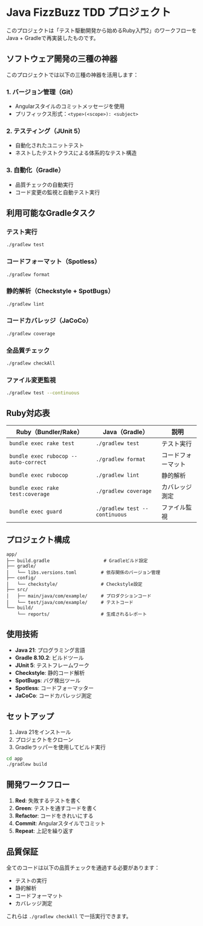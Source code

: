 # Java FizzBuzz TDD プロジェクト

このプロジェクトは「テスト駆動開発から始めるRuby入門2」のワークフローをJava + Gradleで再実装したものです。

## ソフトウェア開発の三種の神器

このプロジェクトでは以下の三種の神器を活用します：

### 1. バージョン管理（Git）
- Angularスタイルのコミットメッセージを使用
- プリフィックス形式：`<type>(<scope>): <subject>`

### 2. テスティング（JUnit 5）
- 自動化されたユニットテスト
- ネストしたテストクラスによる体系的なテスト構造

### 3. 自動化（Gradle）
- 品質チェックの自動実行
- コード変更の監視と自動テスト実行

## 利用可能なGradleタスク

### テスト実行
```bash
./gradlew test
```

### コードフォーマット（Spotless）
```bash
./gradlew format
```

### 静的解析（Checkstyle + SpotBugs）
```bash
./gradlew lint
```

### コードカバレッジ（JaCoCo）
```bash
./gradlew coverage
```

### 全品質チェック
```bash
./gradlew checkAll
```

### ファイル変更監視
```bash
./gradlew test --continuous
```

## Ruby対応表

| Ruby（Bundler/Rake） | Java（Gradle） | 説明 |
|---------------------|---------------|------|
| `bundle exec rake test` | `./gradlew test` | テスト実行 |
| `bundle exec rubocop --auto-correct` | `./gradlew format` | コードフォーマット |
| `bundle exec rubocop` | `./gradlew lint` | 静的解析 |
| `bundle exec rake test:coverage` | `./gradlew coverage` | カバレッジ測定 |
| `bundle exec guard` | `./gradlew test --continuous` | ファイル監視 |

## プロジェクト構成

```
app/
├── build.gradle                    # Gradleビルド設定
├── gradle/
│   └── libs.versions.toml         # 依存関係のバージョン管理
├── config/
│   └── checkstyle/                # Checkstyle設定
├── src/
│   ├── main/java/com/example/     # プロダクションコード
│   └── test/java/com/example/     # テストコード
└── build/
    └── reports/                   # 生成されるレポート
```

## 使用技術

- **Java 21**: プログラミング言語
- **Gradle 8.10.2**: ビルドツール
- **JUnit 5**: テストフレームワーク
- **Checkstyle**: 静的コード解析
- **SpotBugs**: バグ検出ツール
- **Spotless**: コードフォーマッター
- **JaCoCo**: コードカバレッジ測定

## セットアップ

1. Java 21をインストール
2. プロジェクトをクローン
3. Gradleラッパーを使用してビルド実行

```bash
cd app
./gradlew build
```

## 開発ワークフロー

1. **Red**: 失敗するテストを書く
2. **Green**: テストを通すコードを書く
3. **Refactor**: コードをきれいにする
4. **Commit**: Angularスタイルでコミット
5. **Repeat**: 上記を繰り返す

## 品質保証

全てのコードは以下の品質チェックを通過する必要があります：

- テストの実行
- 静的解析
- コードフォーマット
- カバレッジ測定

これらは `./gradlew checkAll` で一括実行できます。
